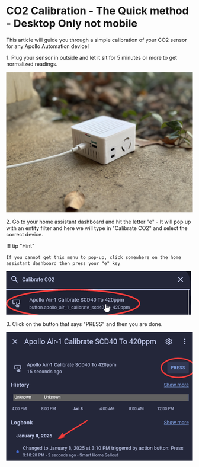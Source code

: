 # CO2 Calibration - The Quick method - Desktop Only not mobile

This article will guide you through a simple calibration of your CO2 sensor for any Apollo Automation device!

1\. Plug your sensor in outside and let it sit for 5 minutes or more to get normalized readings.

![](assets/air-1-co2-calibration-portrait-quick-pic-3.jpg)

2\. Go to your home assistant dashboard and hit the letter "e" - It will pop up with an entity filter and here we will type in "Calibrate CO2" and select the correct device.

!!! tip "Hint"

    If you cannot get this menu to pop-up, click somewhere on the home assistant dashboard then press your "e" key

![Image of popup with CO2 calibration choice circled in red](assets/co2-calibration-quick-pic-1.png)

3\. Click on the button that says "PRESS" and then you are done.

![Image of popup with CO2 calibration press button circled in red](assets/co2-calibration-quick-pic-2.png)